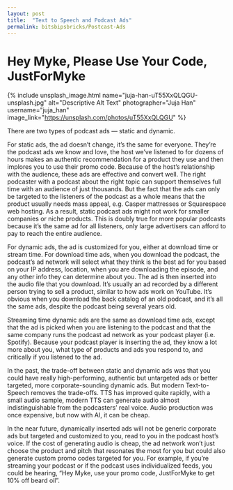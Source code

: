 ```yaml
---
layout: post
title:  "Text to Speech and Podcast Ads"
permalink: bitsbipsbricks/Postcast-Ads
---
```


# **Hey Myke, Please Use Your Code, JustForMyke**

{% include unsplash_image.html 
   name="juja-han-uT55XxQLQGU-unsplash.jpg" 
   alt="Descriptive Alt Text" 
   photographer="Juja Han" 
   username="juja_han" 
   image_link="https://unsplash.com/photos/uT55XxQLQGU" 
%}


There are two types of podcast ads — static and dynamic.

For static ads, the ad doesn’t change, it’s the same for everyone. They’re the podcast ads we know and love, the host we’ve listened to for dozens of hours makes an authentic recommendation for a product they use and then implores you to use their promo code. Because of the host’s relationship with the audience, these ads are effective and convert well. The right podcaster with a podcast about the right topic can support themselves full time with an audience of just thousands. But the fact that the ads can only be targeted to the listeners of the podcast as a whole means that the product usually needs mass appeal, e.g. Casper mattresses or Squarespace web hosting. As a result, static podcast ads might not work for smaller companies or niche products. This is doubly true for more popular podcasts because it’s the same ad for all listeners, only large advertisers can afford to pay to reach the entire audience.

For dynamic ads, the ad is customized for you, either at download time or stream time. For download time ads, when you download the podcast, the podcast’s ad network will select what they think is the best ad for you based on your IP address, location, when you are downloading the episode, and any other info they can determine about you. The ad is then inserted into the audio file that you download. It’s usually an ad recorded by a different person trying to sell a product, similar to how ads work on YouTube. It’s obvious when you download the back catalog of an old podcast, and it’s all the same ads, despite the podcast being several years old.

Streaming time dynamic ads are the same as download time ads, except that the ad is picked when you are listening to the podcast and that the same company runs the podcast ad network as your podcast player (i.e. Spotify). Because your podcast player is inserting the ad, they know a lot more about you, what type of products and ads you respond to, and critically if you listened to the ad.

In the past, the trade-off between static and dynamic ads was that you could have really high-performing, authentic but untargeted ads or better targeted, more corporate-sounding dynamic ads. But modern Text-to-Speech removes the trade-offs. TTS has improved quite rapidly, with a small audio sample, modern TTS can generate audio almost indistinguishable from the podcasters’ real voice. Audio production was once expensive, but now with AI, it can be cheap.

In the near future, dynamically inserted ads will not be generic corporate ads but targeted and customized to you, read to you in the podcast host’s voice. If the cost of generating audio is cheap, the ad network won’t just choose the product and pitch that resonates the most for you but could also generate custom promo codes targeted for you. For example, if you’re streaming your podcast or if the podcast uses individualized feeds, you could be hearing, “Hey Myke, use your promo code, JustForMyke to get 10% off beard oil”.
